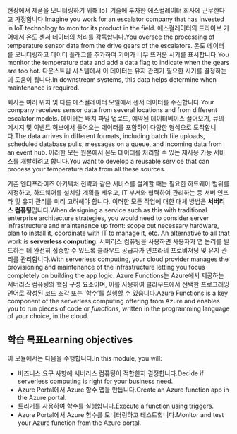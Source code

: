 <span data-ttu-id="8a505-101">현장에서 제품을 모니터링하기 위해 IoT 기술에 투자한 에스컬레이터 회사에 근무한다고 가정합니다.</span><span class="sxs-lookup"><span data-stu-id="8a505-101">Imagine you work for an escalator company that has invested in IoT technology to monitor its product in the field.</span></span> <span data-ttu-id="8a505-102">에스컬레이터의 드라이브 기어에서 온도 센서 데이터의 처리를 감독합니다.</span><span class="sxs-lookup"><span data-stu-id="8a505-102">You oversee the processing of temperature sensor data from the drive gears of the escalators.</span></span> <span data-ttu-id="8a505-103">온도 데이터를 모니터링하고 데이터 플래그를 추가하여 기어가 너무 뜨거운 시기를 표시합니다.</span><span class="sxs-lookup"><span data-stu-id="8a505-103">You monitor the temperature data and add a data flag to indicate when the gears are too hot.</span></span> <span data-ttu-id="8a505-104">다운스트림 시스템에서 이 데이터는 유지 관리가 필요한 시기를 결정하는 데 도움이 됩니다.</span><span class="sxs-lookup"><span data-stu-id="8a505-104">In downstream systems, this data helps determine when maintenance is required.</span></span>

<span data-ttu-id="8a505-105">회사는 여러 위치 및 다른 에스컬레이터 모델에서 센서 데이터를 수신합니다.</span><span class="sxs-lookup"><span data-stu-id="8a505-105">Your company receives sensor data from several locations and from different escalator models.</span></span> <span data-ttu-id="8a505-106">데이터는 배치 파일 업로드, 예약된 데이터베이스 끌어오기, 큐의 메시지 및 이벤트 허브에서 들어오는 데이터를 포함하여 다양한 형식으로 도착합니다.</span><span class="sxs-lookup"><span data-stu-id="8a505-106">The data arrives in different formats, including batch file uploads, scheduled database pulls, messages on a queue, and incoming data from an event hub.</span></span> <span data-ttu-id="8a505-107">이러한 모든 원본에서 온도 데이터를 처리할 수 있는 재사용 가능 서비스를 개발하려고 합니다.</span><span class="sxs-lookup"><span data-stu-id="8a505-107">You want to develop a reusable service that can process your temperature data from all these sources.</span></span>

<span data-ttu-id="8a505-108">기존 엔터프라이즈 아키텍처 전략과 같은 서비스를 설계할 때는 필요한 하드웨어 범위를 지정하고, 하드웨어를 설치할 계획을 세우고, IT 부서와 협력하여 관리하는 등 서버 인프라 및 유지 관리를 미리 고려해야 합니다. 이러한 모든 작업에 대한 대체 방법은 **서버리스 컴퓨팅**입니다.</span><span class="sxs-lookup"><span data-stu-id="8a505-108">When designing a service such as this with traditional enterprise architecture strategies, you would need to consider server infrastructure and maintenance up front: scope out necessary hardware, plan to install it, coordinate with IT to manage it, etc. An alternative to all that work is **serverless computing**.</span></span> <span data-ttu-id="8a505-109">서버리스 컴퓨팅을 사용하면 사용자가 앱 논리를 빌드하는 데 완전히 집중할 수 있도록 클라우드 공급자가 인프라의 프로비저닝 및 유지 관리를 관리합니다.</span><span class="sxs-lookup"><span data-stu-id="8a505-109">With serverless computing, your cloud provider manages the provisioning and maintenance of the infrastructure letting you focus completely on building the app logic.</span></span> <span data-ttu-id="8a505-110">Azure Functions는 Azure에서 제공하는 서버리스 컴퓨팅의 핵심 구성 요소이며, 이를 사용하여 클라우드에서 선택한 프로그래밍 언어로 작성된 코드 조각 또는 ‘함수’를 실행할 수 있습니다.</span><span class="sxs-lookup"><span data-stu-id="8a505-110">Azure Functions is a key component of the serverless computing offering from Azure and enables you to run pieces of code or *functions*, written in the programming language of your choice, in the cloud.</span></span>

## <a name="learning-objectives"></a><span data-ttu-id="8a505-111">학습 목표</span><span class="sxs-lookup"><span data-stu-id="8a505-111">Learning objectives</span></span>

<span data-ttu-id="8a505-112">이 모듈에서는 다음을 수행합니다.</span><span class="sxs-lookup"><span data-stu-id="8a505-112">In this module, you will:</span></span>

- <span data-ttu-id="8a505-113">비즈니스 요구 사항에 서버리스 컴퓨팅이 적합한지 결정합니다.</span><span class="sxs-lookup"><span data-stu-id="8a505-113">Decide if serverless computing is right for your business need.</span></span>
- <span data-ttu-id="8a505-114">Azure Portal에서 Azure 함수 앱을 만듭니다.</span><span class="sxs-lookup"><span data-stu-id="8a505-114">Create an Azure function app in the Azure portal.</span></span>
- <span data-ttu-id="8a505-115">트리거를 사용하여 함수를 실행합니다.</span><span class="sxs-lookup"><span data-stu-id="8a505-115">Execute a function using triggers.</span></span>
- <span data-ttu-id="8a505-116">Azure Portal에서 Azure 함수를 모니터링하고 테스트합니다.</span><span class="sxs-lookup"><span data-stu-id="8a505-116">Monitor and test your Azure function from the Azure portal.</span></span>
